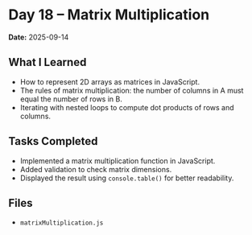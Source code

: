 # Day 18 – Matrix Multiplication

**Date:** 2025-09-14  

## What I Learned
- How to represent 2D arrays as matrices in JavaScript.  
- The rules of matrix multiplication: the number of columns in A must equal the number of rows in B.  
- Iterating with nested loops to compute dot products of rows and columns.  

## Tasks Completed
- Implemented a matrix multiplication function in JavaScript.  
- Added validation to check matrix dimensions.  
- Displayed the result using `console.table()` for better readability.  

## Files
- `matrixMultiplication.js`
